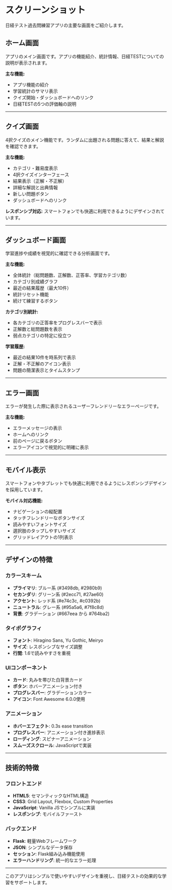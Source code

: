 # スクリーンショット

日経テスト過去問練習アプリの主要な画面をご紹介します。

## ホーム画面

アプリのメイン画面です。アプリの機能紹介、統計情報、日経TESTについての説明が表示されます。

**主な機能:**
- アプリ機能の紹介
- 学習統計のサマリ表示
- クイズ開始・ダッシュボードへのリンク
- 日経TESTの5つの評価軸の説明

---

## クイズ画面

4択クイズのメイン機能です。ランダムに出題される問題に答えて、結果と解説を確認できます。

**主な機能:**
- カテゴリ・難易度表示
- 4択クイズインターフェース
- 結果表示（正解・不正解）
- 詳細な解説と出典情報
- 新しい問題ボタン
- ダッシュボードへのリンク

**レスポンシブ対応:**
スマートフォンでも快適に利用できるようにデザインされています。

---

## ダッシュボード画面

学習進捗や成績を視覚的に確認できる分析画面です。

**主な機能:**
- 全体統計（総問題数、正解数、正答率、学習カテゴリ数）
- カテゴリ別成績グラフ
- 最近の結果履歴（最大10件）
- 統計リセット機能
- 続けて練習するボタン

**カテゴリ別統計:**
- 各カテゴリの正答率をプログレスバーで表示
- 正解数と総問題数を表示
- 弱点カテゴリの特定に役立つ

**学習履歴:**
- 最近の結果10件を時系列で表示
- 正解・不正解のアイコン表示
- 問題の簡潔表示とタイムスタンプ

---

## エラー画面

エラーが発生した際に表示されるユーザーフレンドリーなエラーページです。

**主な機能:**
- エラーメッセージの表示
- ホームへのリンク
- 前のページに戻るボタン
- エラーアイコンで視覚的に明確に表示

---

## モバイル表示

スマートフォンやタブレットでも快適に利用できるようにレスポンシブデザインを採用しています。

**モバイル対応機能:**
- ナビゲーションの縦配置
- タッチフレンドリーなボタンサイズ
- 読みやすいフォントサイズ
- 選択肢のタップしやすいサイズ
- グリッドレイアウトの1列表示

---

## デザインの特徴

### カラースキーム
- **プライマリ**: ブルー系 (#3498db, #2980b9)
- **セカンダリ**: グリーン系 (#2ecc71, #27ae60)
- **アクセント**: レッド系 (#e74c3c, #c0392b)
- **ニュートラル**: グレー系 (#95a5a6, #7f8c8d)
- **背景**: グラデーション (#667eea から #764ba2)

### タイポグラフィ
- **フォント**: Hiragino Sans, Yu Gothic, Meiryo
- **サイズ**: レスポンシブなサイズ調整
- **行間**: 1.6で読みやすさを重視

### UIコンポーネント
- **カード**: 丸みを帯びた白背景カード
- **ボタン**: ホバーアニメーション付き
- **プログレスバー**: グラデーションカラー
- **アイコン**: Font Awesome 6.0.0使用

### アニメーション
- **ホバーエフェクト**: 0.3s ease transition
- **プログレスバー**: アニメーション付き進捗表示
- **ローディング**: スピナーアニメーション
- **スムーズスクロール**: JavaScriptで実装

---

## 技術的特徴

### フロントエンド
- **HTML5**: セマンティックなHTML構造
- **CSS3**: Grid Layout, Flexbox, Custom Properties
- **JavaScript**: Vanilla JSでシンプルに実装
- **レスポンシブ**: モバイルファースト

### バックエンド
- **Flask**: 軽量Webフレームワーク
- **JSON**: シンプルなデータ保存
- **セッション**: Flask組み込み機能使用
- **エラーハンドリング**: 統一的なエラー処理

---

このアプリはシンプルで使いやすいデザインを重視し、日経テストの効果的な学習をサポートします。